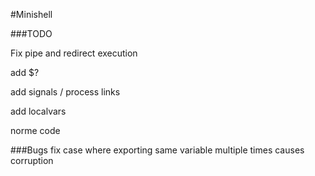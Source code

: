 #Minishell

###TODO

Fix pipe and redirect execution

add $?

add signals / process links

add localvars

norme code


###Bugs
fix case where exporting same variable multiple times causes corruption